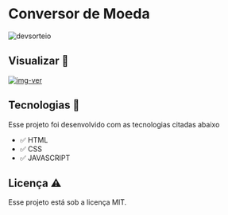 # Conversor de Moeda

![devsorteio](https://github.com/aleanrocha/projeto-devsorteio/assets/109040443/c3392e1b-b782-421c-9478-1e1248a2c658)

## Visualizar 🔎

<div>
  <a target="_blank" href="https://aleanrocha.github.io/projeto-devsorteio/"><img alt="img-ver" src="https://img.shields.io/badge/Ver Projeto-262577?style=for-the-badge&logo=Ver&logoColor=white&labelColor=red"></a>
</div>

## Tecnologias 🚀

Esse projeto foi desenvolvido com as tecnologias citadas abaixo

- ✅ HTML
- ✅ CSS
- ✅ JAVASCRIPT

## Licença ⚠️

Esse projeto está sob a licença MIT.

